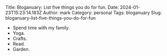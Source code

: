 Title: Bloganuary: List five things you do for fun.
Date: 2024-01-23T15:23:14.183Z
Author: mark
Category: personal
Tags: bloganuary
Slug: bloganuary-list-five-things-you-do-for-fun

* Spend time with my family.
* Yoga.
* Crafts.
* Read.
* Garden.